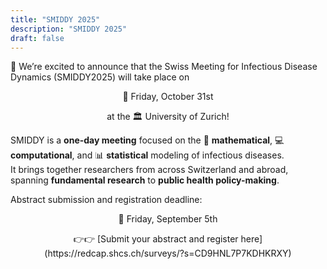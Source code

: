 ```yaml
---
title: "SMIDDY 2025"
description: "SMIDDY 2025"
draft: false
---
```


🎉 We’re excited to announce that the Swiss Meeting for Infectious Disease Dynamics (SMIDDY2025) will take place on 

<p align="center"> 📅 Friday, October 31st </p>

<p align="center"> at the 🏛️ University of Zurich!</p>

SMIDDY is a **one-day meeting** focused on the 🧮 **mathematical**, 💻 **computational**, and 📊 **statistical** modeling of infectious diseases.  
It brings together researchers from across Switzerland and abroad, spanning **fundamental research** to **public health policy-making**.

Abstract submission and registration deadline: 

<p align="center"> 📅 Friday, September 5th</p>

<p align="center"> 👉👉 [Submit your abstract and register here](https://redcap.shcs.ch/surveys/?s=CD9HNL7P7KDHKRXY)</p>

